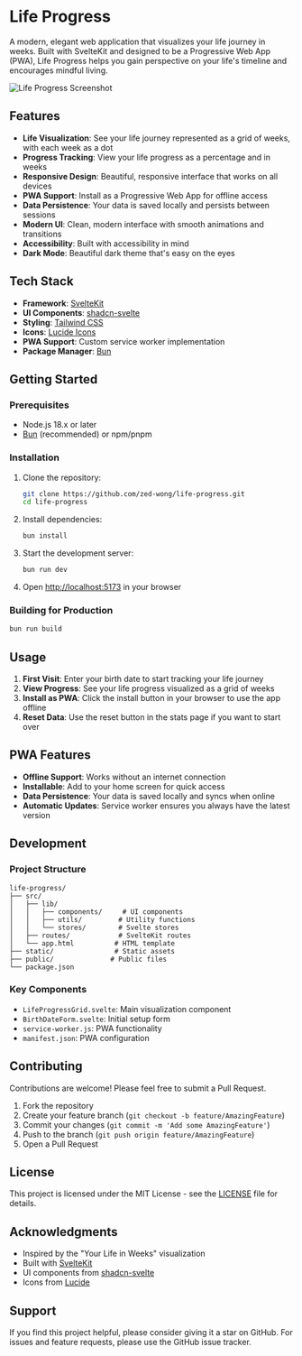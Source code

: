# Life Progress

A modern, elegant web application that visualizes your life journey in weeks. Built with SvelteKit and designed to be a Progressive Web App (PWA), Life Progress helps you gain perspective on your life's timeline and encourages mindful living.

![Life Progress Screenshot](public/screenshot.png)

## Features

- **Life Visualization**: See your life journey represented as a grid of weeks, with each week as a dot
- **Progress Tracking**: View your life progress as a percentage and in weeks
- **Responsive Design**: Beautiful, responsive interface that works on all devices
- **PWA Support**: Install as a Progressive Web App for offline access
- **Data Persistence**: Your data is saved locally and persists between sessions
- **Modern UI**: Clean, modern interface with smooth animations and transitions
- **Accessibility**: Built with accessibility in mind
- **Dark Mode**: Beautiful dark theme that's easy on the eyes

## Tech Stack

- **Framework**: [SvelteKit](https://kit.svelte.dev/)
- **UI Components**: [shadcn-svelte](https://www.shadcn-svelte.com/)
- **Styling**: [Tailwind CSS](https://tailwindcss.com/)
- **Icons**: [Lucide Icons](https://lucide.dev/)
- **PWA Support**: Custom service worker implementation
- **Package Manager**: [Bun](https://bun.sh/)

## Getting Started

### Prerequisites

- Node.js 18.x or later
- [Bun](https://bun.sh/) (recommended) or npm/pnpm

### Installation

1. Clone the repository:
   ```bash
   git clone https://github.com/zed-wong/life-progress.git
   cd life-progress
   ```

2. Install dependencies:
   ```bash
   bun install
   ```

3. Start the development server:
   ```bash
   bun run dev
   ```

4. Open [http://localhost:5173](http://localhost:5173) in your browser

### Building for Production

```bash
bun run build
```

## Usage

1. **First Visit**: Enter your birth date to start tracking your life journey
2. **View Progress**: See your life progress visualized as a grid of weeks
3. **Install as PWA**: Click the install button in your browser to use the app offline
4. **Reset Data**: Use the reset button in the stats page if you want to start over

## PWA Features

- **Offline Support**: Works without an internet connection
- **Installable**: Add to your home screen for quick access
- **Data Persistence**: Your data is saved locally and syncs when online
- **Automatic Updates**: Service worker ensures you always have the latest version

## Development

### Project Structure

```
life-progress/
├── src/
│   ├── lib/
│   │   ├── components/     # UI components
│   │   ├── utils/         # Utility functions
│   │   └── stores/        # Svelte stores
│   ├── routes/            # SvelteKit routes
│   └── app.html          # HTML template
├── static/               # Static assets
├── public/              # Public files
└── package.json
```

### Key Components

- `LifeProgressGrid.svelte`: Main visualization component
- `BirthDateForm.svelte`: Initial setup form
- `service-worker.js`: PWA functionality
- `manifest.json`: PWA configuration

## Contributing

Contributions are welcome! Please feel free to submit a Pull Request.

1. Fork the repository
2. Create your feature branch (`git checkout -b feature/AmazingFeature`)
3. Commit your changes (`git commit -m 'Add some AmazingFeature'`)
4. Push to the branch (`git push origin feature/AmazingFeature`)
5. Open a Pull Request

## License

This project is licensed under the MIT License - see the [LICENSE](LICENSE) file for details.

## Acknowledgments

- Inspired by the "Your Life in Weeks" visualization
- Built with [SvelteKit](https://kit.svelte.dev/)
- UI components from [shadcn-svelte](https://www.shadcn-svelte.com/)
- Icons from [Lucide](https://lucide.dev/)

## Support

If you find this project helpful, please consider giving it a star on GitHub. For issues and feature requests, please use the GitHub issue tracker.
